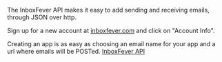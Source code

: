 
The InboxFever API makes it easy to add sending and receiving emails,  through JSON over http.

Sign up for a new account at [inboxfever.com](http://www.inboxfever.com) and click on "Account Info".

Creating an app is as easy as choosing an email name for your app and a url where emails will be POSTed.
[InboxFever API](https://github.com/InboxFever/inboxfever/wiki/InboxFever-API)

